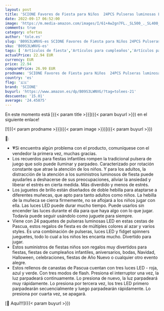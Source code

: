 ```yaml
---
layout: post
title: 'SCIONE Favores de Fiesta para Niños  24PCS Pulseras luminosas LED Brillo En Oscuridad Juguetes Regalos de Cumpleaños Día de San Valentín Navidad Halloween a Niños Niñas Fiestas Favores'
date: 2022-09-17 06:52:00
image: 'https://m.media-amazon.com/images/I/61+Aw2gn7FL._SL500_._SL400_.jpg'
comments: true
category: ofertas
author: 'tole.es'
slug: 'B09S3LWNVG-es SCIONE Favores de Fiesta para Niños 24PCS Pulseras...'
sku: 'B09S3LWNVG-es'
tags: [ 'Artículos de fiesta','Artículos para cumpleaños','Artículos para fiestas','Costura y manualidades','Hogar y cocina','Materiales para manualidades','Paquetes multielementos de cotillones para niños','navidad','scione','🇪🇸', ]
actualPrice: 22.94 EUR
currency: EUR
price: 22.94
comparePrice: 26.99 EUR
prodname: 'SCIONE Favores de Fiesta para Niños  24PCS Pulseras luminosas LED Brillo En Oscuridad Juguetes Regalos de Cumpleaños Día de San Valentín Navidad Halloween a Niños Niñas Fiestas Favores'
country: 'es'
flag: '🇪🇸'
brand: 'SCIONE'
buyurl: 'https://www.amazon.es/dp/B09S3LWNVG/?tag=tolees-21'
descuento: '15.01'
average: '24.45875'
---
```


En este momento está [{{< param title >}}]({{< param buyurl >}}) en el siguiente enlace!

[![{{< param prodname >}}]({{< param image >}})]({{< param buyurl >}})

🔎:

- 💗Si encuentra algún problema con el producto, comuníquese con el vendedor la primera vez, muchas gracias.
- Los recuerdos para fiestas infantiles rompen la tradicional pulsera de juego que solo puede iluminar y parpadeo. Caracterizado por rotación constante que atrae la atención de los niños. Y para los adultos, la distracción de la atención a los suministros luminosos de fiesta puede ayudarles a deshacerse de sus preocupaciones, aliviar la ansiedad y liberar el estrés en cierta medida. Más diverdido y menos de estrés.
- Los juguetes de brillo están diseñados de doble hebilla para ataptarse a diferentes muñecas, que apto para tanto adultos como niños. La hebilla de la muñeca se cierra firmemente, no se aflojará a los niños jugar con ella. Las luces LED puede durar mucho tiempo. Puede usarlos sin encender las luces durante el día para que haya algo con lo que jugar. Todavía puede seguir usándolo como juguete para siempre.
- Viene con 24 paquetes de pulseras luminosas LED en estas cestas de Pascua, estos regalos de fiesta es de múltiples colores al azar y varios styles. Es una combinación de pulseras, luces LED y fidget spinners jueguetes, todo lo cual a los niños les encanta mucho. Divertido para jugar.
- Estos suministros de fiestas niños son regalos muy divertidos para fiestas, fiestas de cumpleaños infantiles, aniversarios, bodas, Navidad, Halloween, celebraciones, fiestas de Año Nuevo o cualquier otro evento alegre.
- Estos rellenos de canastas de Pascua cuentan con tres luces LED - roja, azul y verde. Con tres modos de flash. Presiona el interruptor una vez, la luz parpadeará continuamente. Lo presiona de nuevo, la luz parpadeará muy rápidamente. Lo presiona por tercera vez, los tres LED primero parpadearán secuencialmente y luego parpadearán rápidamente. Lo presiona por cuarta vez, se apagará.

[🛒 Aquí!!!]({{< param buyurl >}})

